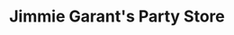 ---
title: "Jimmie Garant's Party Store"
url: /alpena/jimmie-garants-party-store/
shop: Spirituosen
---